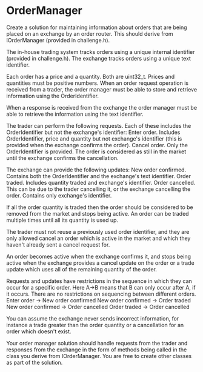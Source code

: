 # OrderManager
Create a solution for maintaining information about orders that are being placed on an exchange by an order router. This should derive from IOrderManager (provided in challenge.h).

The in-house trading system tracks orders using a unique internal identifier (provided in challenge.h). The exchange tracks orders using a unique text identifier.

Each order has a price and a quantity. Both are uint32_t. Prices and quantities must be positive numbers.
When an order request operation is received from a trader, the order manager must be able to store and retrieve information using the
OrderIdentifier.

When a response is received from the exchange the order manager must be able to retrieve the information using the text identifier.

The trader can perform the following requests. Each of these includes the OrderIdentifier but not the exchange's identifier:
    Enter order. Includes OrderIdentifier, price and quantity but not exchange's identifier (this is provided when the exchange confirms the order).
    Cancel order. Only the OrderIdentifier is provided. The order is considered as still in the market until the exchange confirms the
cancellation.

The exchange can provide the following updates:
    New order confirmed. Contains both the OrderIdentifier and the exchange's text identifier.
    Order traded. Includes quantity traded and exchange's identifier.
    Order cancelled. This can be due to the trader cancelling it, or the exchange cancelling the order. Contains only exchange's identifier.

If all the order quantity is traded then the order should be considered to be removed from the market and stops being active. An order can be traded multiple times until all its quantity is used up.

The trader must not reuse a previously used order identifier, and they are only allowed cancel an order which is active in the market and which they haven't already sent a cancel request for.

An order becomes active when the exchange confirms it, and stops being active when the exchange provides a cancel update on the order or a trade update which uses all of the remaining quantity of the order.

Requests and updates have restrictions in the sequence in which they can occur for a specific order. Here A->B means that B can only occur after A, if it occurs. There are no restrictions on sequencing between different orders.
    Enter order -> New order confirmed
    New order confirmed -> Order traded
    New order confirmed -> Order cancelled
    Order traded -> Order cancelled

You can assume the exchange never sends incorrect information, for instance a trade greater than the order quantity or a cancellation for an order which doesn't exist.

Your order manager solution should handle requests from the trader and responses from the exchange in the form of methods being called in the class you derive from IOrderManager. You are free to create other classes as part of the solution.

